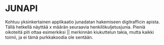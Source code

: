 <h1>JUNAPI</h1>

Kohtuu yksinkertainen applikaatio junadatan hakemiseen digitrafficin apista. Tällä hetkellä näyttää x määrän seuraavia henkilökuljetusjunia. Pieniä oikoteitä piti ottaa esimerkiksi || merkinnän kiukuttelun takia, mutta kaikki toimii, ja ei tämä purkkakoodia ole sentään.
